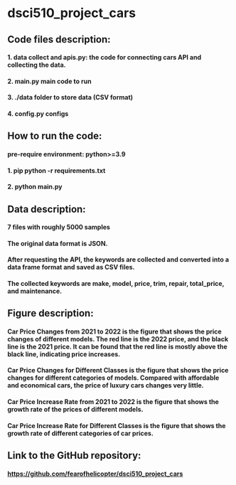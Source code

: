 # dsci510_project_cars

## Code files description:
#### 1. data collect and apis.py: the code for connecting cars API and collecting the data.
#### 2. main.py main code to run
#### 3. ./data folder to store data (CSV format)
#### 4. config.py configs
## How to run the code:
#### pre-require environment: python>=3.9
#### 1. pip python -r requirements.txt 
#### 2. python main.py
## Data description:
#### 7 files with roughly 5000 samples
#### The original data format is JSON. 
#### After requesting the API, the keywords are collected and converted into a data frame format and saved as CSV files.
#### The collected keywords are make, model, price, trim, repair, total_price, and maintenance.
## Figure description:
#### Car Price Changes from 2021 to 2022 is the figure that shows the price changes of different models. The red line is the 2022 price, and the black line is the 2021 price. It can be found that the red line is mostly above the black line, indicating price increases.
#### Car Price Changes for Different Classes is the figure that shows the price changes for different categories of models. Compared with affordable and economical cars, the price of luxury cars changes very little. 
#### Car Price Increase Rate from 2021 to 2022 is the figure that shows the growth rate of the prices of different models.
#### Car Price Increase Rate for Different Classes is the figure that shows the growth rate of different categories of car prices.
## Link to the GitHub repository: 
#### https://github.com/fearofhelicopter/dsci510_project_cars
